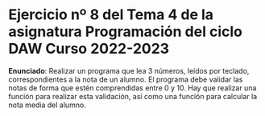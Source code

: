 # Ejercicio nº 8 del Tema 4 de la asignatura Programación del ciclo DAW Curso 2022-2023
**Enunciado**: Realizar un programa que lea 3 números, leídos por teclado, correspondientes a la nota de un alumno. El programa debe validar las notas de forma que estén comprendidas entre 0 y 10. Hay que realizar una función para realizar esta validación, así como una función para calcular la nota media del alumno.
